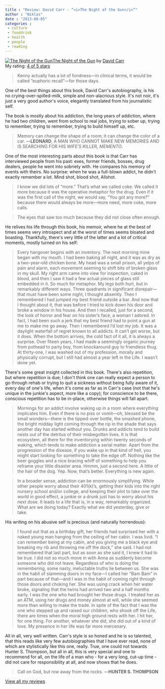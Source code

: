 ```yaml
---
title : "Review: David Carr - ”<i>The Night of the Gun</i>”"
author : "Niklas"
date : "2013-08-05"
categories : 
 - culture
 - fooddrink
 - health
 - people
 - reading
---
```


[![The Night of the Gun](http://d202m5krfqbpi5.cloudfront.net/books/1347570478m/2509481.jpg)](http://www.goodreads.com/book/show/2509481)[The Night of the Gun](http://www.goodreads.com/book/show/2509481) by [David Carr](http://www.goodreads.com/author/show/58527)  
My rating: [4 of 5 stars](http://www.goodreads.com/review/show/610066665)  
  

> Kenny actually has a lot of fondness—in clinical terms, it would be called “euphoric recall”—for those days.

One of the best things about this book, David Carr's autobiography, is his no crying-over-spilled-milk, simple and non-alacrious style. It's not noir, it's just a very good author's voice, elegantly translated from his journalistic self.

The book is mostly about his addiction, the long years of addiction, where he had two children, went from school to real jobs, trying to sober up, trying to remember, trying to remember, trying to build himself up, etc.

> Memory can change the shape of a room; it can change the color of a car. —**LEONARD**, A MAN WHO CANNOT MAKE NEW MEMORIES AND IS SEARCHING FOR HIS WIFE’S KILLER, _MEMENTO_.

One of the most interesting parts about this book is that Carr has interviewed people from his past: exes, former friends, bosses, drug dealers, people he went into sobriety with. He compares his memory of events with theirs. No surprise: when he was a full-blown addict, he didn't exactly remember a lot. Mind shot, blood shot, Allshot.

> I know we did lots of “more.” That’s what we called coke. We called it more because it was the operative metaphor for the drug. Even if it was the first call of the night, we would say, “You got any more?” because there would always be more—more need, more coke, more calls.

> The eyes that saw too much because they did not close often enough.

He relives his life through this book, his memoir, where he at the best of times seems very introspect and at the worst of times seems bloated and boasting. Thankfully, there's very little of the latter and a lot of critical moments, mostly turned on his self:

> Every hangover begins with an inventory. The next morning mine began with my mouth. I had been baking all night, and it was as dry as a two-year-old chicken bone. My head was a small prison, all yelps of pain and alarm, each movement seeming to shift bits of broken glass in my skull. My right arm came into view for inspection, caked in blood, and then I saw it had a few actual pieces of glass still embedded in it. So much for metaphor. My legs both hurt, but in remarkably different ways. Three quadrants in significant disrepair—that must have been some night, I thought absently. Then I remembered I had jumped my best friend outside a bar. And now that I thought about it, that was before I tried to kick down his door and broke a window in his house. And then I recalled, just for a second, the look of horror and fear on his sister’s face, a woman I adored. In fact, I had been such a jerk that my best friend had to point a gun at me to make me go away. Then I remembered I’d lost my job. It was a daylight waterfall of regret known to all addicts. It can’t get worse, but it does. When the bottom arrives, the cold fact of it all, it is always a surprise. Over fiteen years, I had made a seemingly organic journey from pothead to party boy, from knockaround guy to friendless thug. At thirty-one, I was washed out of my profession, morally and physically corrupt, but I still had almost a year left in the Life. I wasn’t done yet.

There's some great insight collected in this book. There's also repetition, but where repetition is due; I don't think one can really expect a person to go through rehab or trying to quit a sickness without being fully aware of it, every day of one's life, when it's come as far as in Carr's case (not that he's unique in the junkie's aspect, more like a copy); for conscience to be there, conscious repetition has to be in-place, otherwise things will fall apart.

> Mornings for an addict involve waking up in a room where everything implicates him. Even if there is no piss or vomit—oh, blessed be the small wonders—there is the tipped-over bottle, the smashed phone, the bright midday light coming through the rip in the shade that says another day has started without you. Drunks and addicts tend to build nests out of the detritus of their misbegotten lives. It is that ecosystem, all there for the inventorying within twenty seconds of waking, which tends to make addiction a serial matter. Apart from the progression of the disease, if you wake up in that kind of hell, you might start looking for something to take the edge off. Nothing like the beer goggles and a nice bracing whiff of something to help you reframe your little disaster area. Hmmm, just a second here. A little of the hair of the dog. Yep. Now, that’s better. Everything is new again.

> In a broader sense, addiction can be enormously simplifying. While other people worry about their 401(k)’s, getting their kids into the right nursery school and/or college, and keeping their plot to take over the world in good effect, a junkie or a drunk just has to worry about his next dose. It leads to a life that is, in a way, remarkably organized. What are we doing today? Exactly what we did yesterday, give or take.

His writing on his abusive self is precious (and naturally horrendous):

> I found out that as a birthday gift, her friends had surprised her with a naked young man hanging from the ceiling of her cabin. I was livid. “I can remember being at my cabin, and you giving me a black eye and breaking my rib and throwing me off the dock,” she said. I had not remembered that last part, but as soon as she said it, I knew it had to be true. I did not so much move in with Anna as suddenly become someone who did not leave. Regardless of who is doing the remembering, some nasty, ineluctable truths lie between us. She was in the habit of slamming doors in my face—I called her “Bam Bam” in part because of that—and I was in the habit of coming right through those doors and choking her. She was using crack when her water broke, signaling that the twins had arrived two and a half months early. I was the one who had brought her those drugs. I treated her as an ATM, using her drugs and money almost at will, while she seemed more than willing to make the trade. In spite of the fact that I was the one who stepped up and raised our children, who shook off the Life, there are times when the moral high ground rests with her. I hit her, for one thing. For another, whatever she did, she did out of a kind of love. My presence in her life was far more mercenary.

All in all, very well written. Carr's style is so honed and he is so talented, that this reads like very few autobiographies that I have ever read, none of which are stylistically like this one, really. True, one could not towards Hunter S. Thompson, but all in all, this is very special and one to recommend for all, on the life of a man who - for a very long, cut-up time - did not care for responsibility at all, and now shows that he does.

> Call on God, but row away from the rocks. —**HUNTER S. THOMPSON**

  
  
[View all my reviews](http://www.goodreads.com/review/show/610066665)
